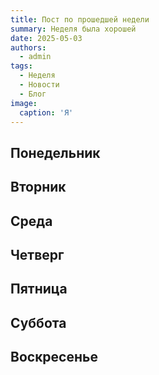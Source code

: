 ```yaml
---
title: Пост по прошедшей недели
summary: Неделя была хорошей
date: 2025-05-03
authors:
  - admin
tags:
  - Неделя
  - Новости
  - Блог
image:
  caption: 'Я'
---
```



## Понедельник


## Вторник


## Среда


## Четверг


## Пятница


## Суббота


## Воскресенье

